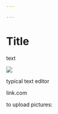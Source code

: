 ```yaml
---

---
```

# Title

text

![](/uncle-jack-on-diving-tower.jpg)

typical text editor

link.com

to upload pictures: